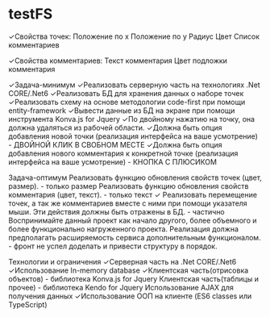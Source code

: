 # testFS
✓Свойства точек:
Положение по x
Положение по y
Радиус
Цвет
Список комментариев

✓Свойства комментариев:
Текст комментария
Цвет подложки комментария

✓Задача-минимум
✓Реализовать серверную часть на технологиях .Net CORE/.Net6
✓Реализовать БД для хранения данных о наборе точек
✓Реализовать схему на основе методологии code-first при помощи entity-framework
✓Вывести данные из БД на экране при помощи инструмента Konva.js for Jquery
✓По двойному нажатию на точку, она должна удаляться из рабочей области.
✓Должна быть опция добавления новой точки (реализация интерфейса на ваше усмотрение) - ДВОЙНОЙ КЛИК В СВОБНОМ МЕСТЕ
✓Должна быть опция добавления нового комментария к конкретной точке (реализация интерфейса на ваше усмотрение) - КНОПКА С ПЛЮСИКОМ

Задача-оптимум
Реализовать функцию обновления свойств точек (цвет, размер). - только размер
Реализовать функцию обновления свойств комментария (цвет, текст). - только текст
✓ Реализовать перемещение точек, а так же комментариев вместе с ними при помощи указателя мыши. 
Эти действия должны быть отражены в БД. - частично
Воспринимайте данный проект как начало другого, более объемного и более функционально нагруженного проекта. Реализация должна предполагать расширяемость сервиса дополнительным функционалом. - фронт не успел доделать и привести структуру в порядок.


Технологии и ограничения
✓Серверная часть на .Net CORE/.Net6
✓Использование In-memory database
✓Клиентская часть(отрисовка объектов) - библиотека Konva.js for Jquery
Клиентская часть(таблицы и прочее) - библиотека Kendo for Jquery
Использование AJAX для получения данных
✓Использование ООП на клиенте (ES6 classes или TypeScript)
